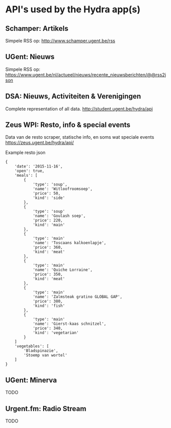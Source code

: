 # API's used by the Hydra app(s)

## Schamper: Artikels
Simpele RSS op: http://www.schamper.ugent.be/rss  

## UGent: Nieuws
Simpele RSS op:  https://www.ugent.be/nl/actueel/nieuws/recente_nieuwsberichten/@@rss2json  

## DSA: Nieuws, Activiteiten & Verenigingen
Complete representation of all data.
http://student.ugent.be/hydra/api  

## Zeus WPI: Resto, info & special events
Data van de resto scraper, statische info, en soms wat speciale events
https://zeus.ugent.be/hydra/api/

Example resto json
```
{
    'date': '2015-11-16',
    'open': true,
    'meals': [
        {
            'type': 'soup',
            'name': 'Witloofroomsoep',
            'price': 50,
            'kind': 'side'
        },
        {
            'type': 'soup'
            'name': 'Goulash soep',
            'price': 220,
            'kind': 'main'
        },
        {
            'type': 'main'
            'name': 'Toscaans kalkoenlapje',
            'price': 360,
            'kind': 'meat'
        },
        {
            'type': 'main'
            'name': 'Quiche Lorraine',
            'price': 350,
            'kind': 'meat'
        },
        {
            'type': 'main'
            'name': 'Zalmsteak gratino GLOBAL GAP',
            'price': 380,
            'kind': 'fish'
        },
        {
            'type': 'main'
            'name': 'Gierst-kaas schnitzel',
            'price': 340,
            'kind': 'vegetarian'
        }
    ]
    'vegetables': [
        'Bladspinazie',
        'Stoemp van wortel'
    ]
}
```

## UGent: Minerva
TODO

## Urgent.fm: Radio Stream
TODO

